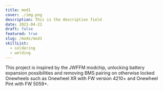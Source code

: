 ```yaml
---
title: mod1
cover: ./img.png
description: This is the description field
date: 2021-04-21
draft: false
featured: true
slug: /mods/mod1
skillList:
  - soldering
  - welding
---
```


This project is inspired by the JWFFM modchip, unlocking battery expansion possibilities and removing BMS pairing on otherwise locked Onewheels such as Onewheel XR with FW version 4210+ and Onewheel Pint with FW 5059+.
